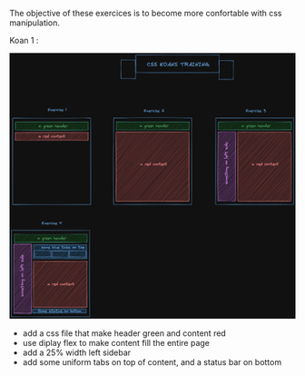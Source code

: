 The objective of these exercices is to become more confortable with css manipulation.

 Koan 1 : 

![graphical instructions](./css-koans-training.png)

 - add a css file that make header green and content red
 - use diplay flex to make content fill the entire page
 - add a 25% width left sidebar
 - add some uniform tabs on top of content, and a status bar on bottom 
